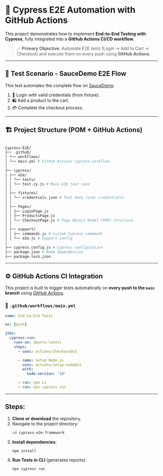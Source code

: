# 🚀 Cypress E2E Automation with GitHub Actions

This project demonstrates how to implement **End-to-End Testing with Cypress**, fully integrated into a **GitHub Actions CI/CD workflow**.

> ✅ **Primary Objective**: Automate E2E tests (Login → Add to Cart → Checkout) and execute them on every push using **GitHub Actions**.

---

## 📌 Test Scenario - SauceDemo E2E Flow

This test automates the complete flow on [SauceDemo](https://www.saucedemo.com):

1. 🔐 Login with valid credentials (from fixture).
2. 🛍️ Add a product to the cart.
3. 💳 Complete the checkout process.

---

## 🏗️ Project Structure (POM + GitHub Actions)
```bash

Cypress-E2E/
├── .github/
│ └── workflows/
│ └── main.yml # GitHub Actions Cypress workflow
│
├── cypress/
│ ├── e2e/
│ │ └── tests/
│ │ └── test.cy.js # Main E2E test case
│ │
│ ├── fixtures/
│ │ └── credentials.json # Test data (user credentials)
│ │
│ ├── Pages/
│ │ ├── LoginPage.js
│ │ ├── ProductsPage.js
│ │ └── CheckoutPage.js # Page Object Model (POM) structure
│ │
│ ├── support/
│ │ ├── commands.js # Custom Cypress commands
│ │ └── e2e.js # Support config
│
├── cypress.config.js # Cypress configuration
├── package.json # Node dependencies
├── package-lock.json
```
---

## ⚙️ GitHub Actions CI Integration

This project is built to trigger tests automatically on **every push to the `main` branch** using [GitHub Actions](https://docs.github.com/en/actions/concepts/overview).

### 🔧 `.github/workflows/main.yml`

```yaml
name: End-to-End Tests

on: [push]

jobs:
  cypress-run:
    runs-on: ubuntu-latest
    steps:
      - uses: actions/checkout@v3

      - name: Setup Node.js
        uses: actions/setup-node@v3
        with:
          node-version: "18"

      - run: npm ci
      - run: npx cypress run
```

---

## Steps:

1.  **Clone or download** the repository.
2.  Navigate to the project directory:
    ```bash
    cd cypress-e2e-framework
    ```
3.  **Install dependencies**:
    ```bash
    npm install
    ```
4.  **Run Tests in CLI** (generates reports):
    ```bash
    npx cypress run
    ```

